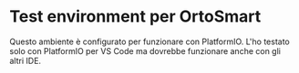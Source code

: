 # Test environment per OrtoSmart

Questo ambiente è configurato per funzionare con PlatformIO. L'ho testato solo con PlatformIO per VS Code ma dovrebbe funzionare anche con gli altri IDE.